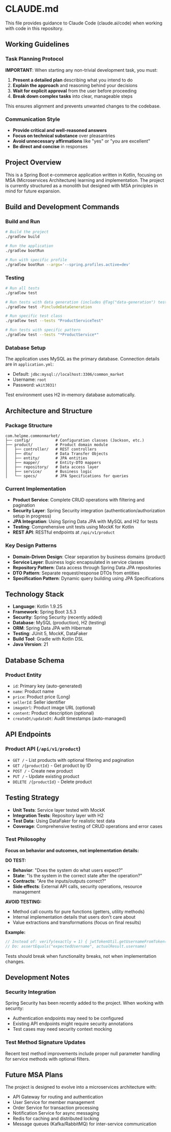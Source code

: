 # CLAUDE.md

This file provides guidance to Claude Code (claude.ai/code) when working with code in this repository.

## Working Guidelines

### Task Planning Protocol
**IMPORTANT**: When starting any non-trivial development task, you must:
1. **Present a detailed plan** describing what you intend to do
2. **Explain the approach** and reasoning behind your decisions
3. **Wait for explicit approval** from the user before proceeding
4. **Break down complex tasks** into clear, manageable steps

This ensures alignment and prevents unwanted changes to the codebase.

### Communication Style
- **Provide critical and well-reasoned answers**
- **Focus on technical substance** over pleasantries
- **Avoid unnecessary affirmations** like "yes" or "you are excellent"
- **Be direct and concise** in responses

## Project Overview

This is a Spring Boot e-commerce application written in Kotlin, focusing on MSA (Microservices Architecture) learning and implementation. The project is currently structured as a monolith but designed with MSA principles in mind for future expansion.

## Build and Development Commands

### Build and Run
```bash
# Build the project
./gradlew build

# Run the application
./gradlew bootRun

# Run with specific profile
./gradlew bootRun --args='--spring.profiles.active=dev'
```

### Testing
```bash
# Run all tests
./gradlew test

# Run tests with data generation (includes @Tag("data-generation") tests)
./gradlew test -PincludeDataGeneration

# Run specific test class
./gradlew test --tests "ProductServiceTest"

# Run tests with specific pattern
./gradlew test --tests "*ProductService*"
```

### Database Setup
The application uses MySQL as the primary database. Connection details are in `application.yml`:
- Default: `jdbc:mysql://localhost:3306/common_market`
- Username: `root` 
- Password: `wkit3031!`

Test environment uses H2 in-memory database automatically.

## Architecture and Structure

### Package Structure
```
com.helpme.commonmarket/
├── config/           # Configuration classes (Jackson, etc.)
├── product/          # Product domain module
│   ├── controller/   # REST controllers
│   ├── dto/          # Data Transfer Objects
│   ├── entity/       # JPA entities
│   ├── mapper/       # Entity-DTO mappers
│   ├── repository/   # Data access layer
│   ├── service/      # Business logic
│   └── specs/        # JPA Specifications for queries
```

### Current Implementation
- **Product Service**: Complete CRUD operations with filtering and pagination
- **Security Layer**: Spring Security integration (authentication/authorization setup in progress)
- **JPA Integration**: Using Spring Data JPA with MySQL and H2 for tests
- **Testing**: Comprehensive unit tests using MockK for Kotlin
- **REST API**: RESTful endpoints at `/api/v1/product`

### Key Design Patterns
- **Domain-Driven Design**: Clear separation by business domains (product)
- **Service Layer**: Business logic encapsulated in service classes
- **Repository Pattern**: Data access through Spring Data JPA repositories
- **DTO Pattern**: Separate request/response DTOs from entities
- **Specification Pattern**: Dynamic query building using JPA Specifications

## Technology Stack

- **Language**: Kotlin 1.9.25
- **Framework**: Spring Boot 3.5.3
- **Security**: Spring Security (recently added)
- **Database**: MySQL (production), H2 (testing)
- **ORM**: Spring Data JPA with Hibernate
- **Testing**: JUnit 5, MockK, DataFaker
- **Build Tool**: Gradle with Kotlin DSL
- **Java Version**: 21

## Database Schema

### Product Entity
- `id`: Primary key (auto-generated)
- `name`: Product name
- `price`: Product price (Long)
- `sellerId`: Seller identifier
- `imageUrl`: Product image URL (optional)
- `content`: Product description (optional)
- `createDt/updateDt`: Audit timestamps (auto-managed)

## API Endpoints

### Product API (`/api/v1/product`)
- `GET /` - List products with optional filtering and pagination
- `GET /{productId}` - Get product by ID
- `POST /` - Create new product
- `PUT /` - Update existing product
- `DELETE /{productId}` - Delete product

## Testing Strategy

- **Unit Tests**: Service layer tested with MockK
- **Integration Tests**: Repository layer with H2
- **Test Data**: Using DataFaker for realistic test data
- **Coverage**: Comprehensive testing of CRUD operations and error cases

### Test Philosophy
**Focus on behavior and outcomes, not implementation details:**

**DO TEST:**
- **Behavior**: "Does the system do what users expect?"
- **State**: "Is the system in the correct state after the operation?"
- **Contracts**: "Are the inputs/outputs correct?"
- **Side effects**: External API calls, security operations, resource management

**AVOID TESTING:**
- Method call counts for pure functions (getters, utility methods)
- Internal implementation details that users don't care about
- Value extractions and transformations (focus on final results)

**Example:**
```kotlin
// Instead of: verify(exactly = 1) { jwtTokenUtil.getUsernameFromToken(token) }
// Do: assertEquals("expectedUsername", actualResult.username)
```

Tests should break when functionality breaks, not when implementation changes.

## Development Notes

### Security Integration
Spring Security has been recently added to the project. When working with security:
- Authentication endpoints may need to be configured
- Existing API endpoints might require security annotations
- Test cases may need security context mocking

### Test Method Signature Updates
Recent test method improvements include proper null parameter handling for service methods with optional filters.

## Future MSA Plans

The project is designed to evolve into a microservices architecture with:
- API Gateway for routing and authentication
- User Service for member management
- Order Service for transaction processing
- Notification Service for async messaging
- Redis for caching and distributed locking
- Message queues (Kafka/RabbitMQ) for inter-service communication